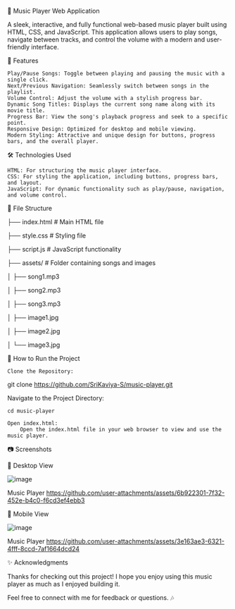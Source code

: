 🎵 Music Player Web Application

A sleek, interactive, and fully functional web-based music player built using HTML, CSS, and JavaScript. This application allows users to play songs, navigate between tracks, and control the volume with a modern and user-friendly interface.

🌟 Features

    Play/Pause Songs: Toggle between playing and pausing the music with a single click.
    Next/Previous Navigation: Seamlessly switch between songs in the playlist.
    Volume Control: Adjust the volume with a stylish progress bar.
    Dynamic Song Titles: Displays the current song name along with its movie title.
    Progress Bar: View the song's playback progress and seek to a specific point.
    Responsive Design: Optimized for desktop and mobile viewing.
    Modern Styling: Attractive and unique design for buttons, progress bars, and the overall player.

🛠️ Technologies Used

    HTML: For structuring the music player interface.
    CSS: For styling the application, including buttons, progress bars, and layout.
    JavaScript: For dynamic functionality such as play/pause, navigation, and volume control.

📂 File Structure

├── index.html          # Main HTML file

├── style.css           # Styling file

├── script.js           # JavaScript functionality

├── assets/             # Folder containing songs and images

│   ├── song1.mp3

│   ├── song2.mp3

│   ├── song3.mp3

│   ├── image1.jpg

│   ├── image2.jpg

│   └── image3.jpg

🚀 How to Run the Project

    Clone the Repository:

git clone https://github.com/SriKaviya-S/music-player.git

Navigate to the Project Directory:

    cd music-player

    Open index.html:
        Open the index.html file in your web browser to view and use the music player.

📷 Screenshots

🌟 Desktop View

![image](https://github.com/user-attachments/assets/59407617-9f12-4934-9b6e-2f4658a70c0c)

Music Player
https://github.com/user-attachments/assets/6b922301-7f32-452e-b4c0-f6cd3ef4ebb3

🌟 Mobile View

![image](https://github.com/user-attachments/assets/bc3005c1-ee9b-4332-8e21-02bae6cf0e7f)

Music Player
https://github.com/user-attachments/assets/3e163ae3-6321-4fff-8ccd-7af1664dcd24

✨ Acknowledgments

Thanks for checking out this project! I hope you enjoy using this music player as much as I enjoyed building it.

Feel free to connect with me for feedback or questions. 🎶
